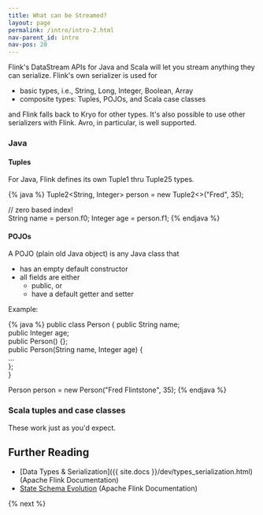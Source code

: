 ```yaml
---
title: What can be Streamed?
layout: page
permalink: /intro/intro-2.html
nav-parent_id: intro
nav-pos: 20
---
```


Flink's DataStream APIs for Java and Scala will let you stream anything they can serialize. Flink's own serializer is used for

- basic types, i.e., String, Long, Integer, Boolean, Array
- composite types: Tuples, POJOs, and Scala case classes

and Flink falls back to Kryo for other types. It's also possible to use other serializers with Flink. Avro, in particular, is well supported.

### Java

#### Tuples

For Java, Flink defines its own Tuple1 thru Tuple25 types.

{% java %}
Tuple2<String, Integer> person = new Tuple2<>("Fred", 35);

// zero based index!  
String name = person.f0;
Integer age = person.f1;
{% endjava %}

#### POJOs

A POJO (plain old Java object) is any Java class that

- has an empty default constructor
- all fields are either
  - public, or
  - have a default getter and setter


Example:

{% java %}
public class Person {
    public String name;  
    public Integer age;  
    public Person() {};  
    public Person(String name, Integer age) {  
        …  
    };  
}  

Person person = new Person("Fred Flintstone", 35);
{% endjava %}

### Scala tuples and case classes

These work just as you'd expect.

## Further Reading

- [Data Types & Serialization]({{ site.docs }}/dev/types_serialization.html) (Apache Flink Documentation)
- [State Schema Evolution]({{site.docs}}/dev/stream/state/schema_evolution.html) (Apache Flink Documentation)

{% next %}

